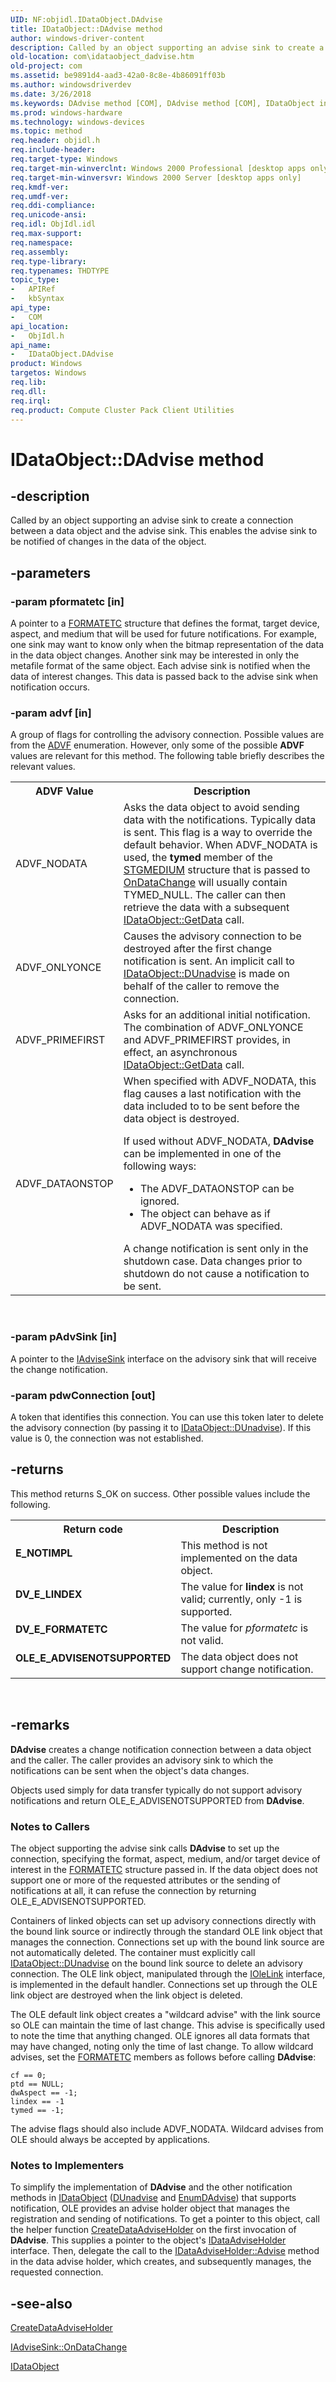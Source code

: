 ```yaml
---
UID: NF:objidl.IDataObject.DAdvise
title: IDataObject::DAdvise method
author: windows-driver-content
description: Called by an object supporting an advise sink to create a connection between a data object and the advise sink. This enables the advise sink to be notified of changes in the data of the object.
old-location: com\idataobject_dadvise.htm
old-project: com
ms.assetid: be9891d4-aad3-42a0-8c8e-4b86091ff03b
ms.author: windowsdriverdev
ms.date: 3/26/2018
ms.keywords: DAdvise method [COM], DAdvise method [COM], IDataObject interface, DAdvise,IDataObject.DAdvise, IDataObject, IDataObject interface [COM], DAdvise method, IDataObject::DAdvise, _ole_idataobject_dadvise, com.idataobject_dadvise, objidl/IDataObject::DAdvise
ms.prod: windows-hardware
ms.technology: windows-devices
ms.topic: method
req.header: objidl.h
req.include-header: 
req.target-type: Windows
req.target-min-winverclnt: Windows 2000 Professional [desktop apps only]
req.target-min-winversvr: Windows 2000 Server [desktop apps only]
req.kmdf-ver: 
req.umdf-ver: 
req.ddi-compliance: 
req.unicode-ansi: 
req.idl: ObjIdl.idl
req.max-support: 
req.namespace: 
req.assembly: 
req.type-library: 
req.typenames: THDTYPE
topic_type:
-	APIRef
-	kbSyntax
api_type:
-	COM
api_location:
-	ObjIdl.h
api_name:
-	IDataObject.DAdvise
product: Windows
targetos: Windows
req.lib: 
req.dll: 
req.irql: 
req.product: Compute Cluster Pack Client Utilities
---
```


# IDataObject::DAdvise method


## -description


Called by an object supporting an advise sink to create a connection between a data object and the advise sink. This enables the advise sink to be notified of changes in the data of the object.


## -parameters




### -param pformatetc [in]

A pointer to a <a href="https://msdn.microsoft.com/4478eb9a-84a1-4f3a-8290-94b8dd20c081">FORMATETC</a> structure that defines the format, target device, aspect, and medium that will be used for future notifications. For example, one sink may want to know only when the bitmap representation of the data in the data object changes. Another sink may be interested in only the metafile format of the same object. Each advise sink is notified when the data of interest changes. This data is passed back to the advise sink when notification occurs.


### -param advf [in]

A group of flags for controlling the advisory connection. Possible values are from the <a href="https://msdn.microsoft.com/e1ad9c17-e492-4891-bf1d-cbac48ce537a">ADVF</a> enumeration. However, only some of the possible <b>ADVF</b> values are relevant for this method. The following table briefly describes the relevant values.

<table>
<tr>
<th>ADVF Value</th>
<th>Description</th>
</tr>
<tr>
<td>ADVF_NODATA
</td>
<td>
Asks the data object to avoid sending data with the notifications. Typically data is sent. This flag is a way to override the default behavior. When ADVF_NODATA is used, the <b>tymed</b> member of the <a href="https://msdn.microsoft.com/5d05819a-10db-4d8e-91e4-8a7c05885cde">STGMEDIUM</a> structure that is passed to <a href="https://msdn.microsoft.com/834a5328-3a1f-4edb-aad0-be8ab87acb04">OnDataChange</a> will usually contain TYMED_NULL. The caller can then retrieve the data with a subsequent <a href="https://msdn.microsoft.com/05118461-0438-4715-b2c2-fc2471ce38f0">IDataObject::GetData</a> call.

</td>
</tr>
<tr>
<td>ADVF_ONLYONCE
</td>
<td>
Causes the advisory connection to be destroyed after the first change notification is sent. An implicit call to <a href="https://msdn.microsoft.com/bb9ae4c5-8655-4553-9a1c-ce52c6c86299">IDataObject::DUnadvise</a> is made on behalf of the caller to remove the connection.

</td>
</tr>
<tr>
<td>ADVF_PRIMEFIRST
</td>
<td>
Asks for an additional initial notification. The combination of ADVF_ONLYONCE and ADVF_PRIMEFIRST provides, in effect, an asynchronous <a href="https://msdn.microsoft.com/05118461-0438-4715-b2c2-fc2471ce38f0">IDataObject::GetData</a> call.

</td>
</tr>
<tr>
<td>ADVF_DATAONSTOP
</td>
<td>
When specified with ADVF_NODATA, this flag causes a last notification with the data included to to be sent before the data object is destroyed.

If used without ADVF_NODATA, <b>DAdvise</b> can be implemented in one of the following ways:

<ul>
<li>The ADVF_DATAONSTOP can be ignored.</li>
<li>The object can behave as if ADVF_NODATA was specified.</li>
</ul>
A change notification is sent only in the shutdown case. Data changes prior to shutdown do not cause a notification to be sent.

</td>
</tr>
</table>
 


### -param pAdvSink [in]

A pointer to the <a href="https://msdn.microsoft.com/bc9f217a-75bd-4155-9d00-df44b00cf0e5">IAdviseSink</a> interface on the advisory sink that will receive the change notification.


### -param pdwConnection [out]

A token that identifies this connection. You can use this token later to delete the advisory connection (by passing it to <a href="https://msdn.microsoft.com/bb9ae4c5-8655-4553-9a1c-ce52c6c86299">IDataObject::DUnadvise</a>). If this value is 0, the connection was not established.


## -returns



This method returns S_OK on success. Other possible values include the following.

<table>
<tr>
<th>Return code</th>
<th>Description</th>
</tr>
<tr>
<td width="40%">
<dl>
<dt><b>E_NOTIMPL</b></dt>
</dl>
</td>
<td width="60%">
This method is not implemented on the data object.

</td>
</tr>
<tr>
<td width="40%">
<dl>
<dt><b>DV_E_LINDEX</b></dt>
</dl>
</td>
<td width="60%">
The value for <b>lindex</b> is not valid; currently, only -1 is supported.

</td>
</tr>
<tr>
<td width="40%">
<dl>
<dt><b>DV_E_FORMATETC</b></dt>
</dl>
</td>
<td width="60%">
The value for <i>pformatetc</i> is not valid.

</td>
</tr>
<tr>
<td width="40%">
<dl>
<dt><b>OLE_E_ADVISENOTSUPPORTED</b></dt>
</dl>
</td>
<td width="60%">
The data object does not support change notification.

</td>
</tr>
</table>
 




## -remarks



<b>DAdvise</b> creates a change notification connection between a data object and the caller. The caller provides an advisory sink to which the notifications can be sent when the object's data changes.

Objects used simply for data transfer typically do not support advisory notifications and return OLE_E_ADVISENOTSUPPORTED from <b>DAdvise</b>.

<h3><a id="Notes_to_Callers"></a><a id="notes_to_callers"></a><a id="NOTES_TO_CALLERS"></a>Notes to Callers</h3>
The object supporting the advise sink calls <b>DAdvise</b> to set up the connection, specifying the format, aspect, medium, and/or target device of interest in the <a href="https://msdn.microsoft.com/4478eb9a-84a1-4f3a-8290-94b8dd20c081">FORMATETC</a> structure passed in. If the data object does not support one or more of the requested attributes or the sending of notifications at all, it can refuse the connection by returning OLE_E_ADVISENOTSUPPORTED.

Containers of linked objects can set up advisory connections directly with the bound link source or indirectly through the standard OLE link object that manages the connection. Connections set up with the bound link source are not automatically deleted. The container must explicitly call <a href="https://msdn.microsoft.com/bb9ae4c5-8655-4553-9a1c-ce52c6c86299">IDataObject::DUnadvise</a> on the bound link source to delete an advisory connection. The OLE link object, manipulated through the <a href="https://msdn.microsoft.com/4a34a90d-df1b-4bbf-8365-9d741c18ff74">IOleLink</a> interface, is implemented in the default handler. Connections set up through the OLE link object are destroyed when the link object is deleted.

The OLE default link object creates a "wildcard advise" with the link source so OLE can maintain the time of last change. This advise is specifically used to note the time that anything changed. OLE ignores all data formats that may have changed, noting only the time of last change. To allow wildcard advises, set the <a href="https://msdn.microsoft.com/4478eb9a-84a1-4f3a-8290-94b8dd20c081">FORMATETC</a> members as follows before calling <b>DAdvise</b>:

<pre class="syntax" xml:space="preserve"><code>cf == 0; 
ptd == NULL; 
dwAspect == -1; 
lindex == -1 
tymed == -1;</code></pre>
The advise flags should also include ADVF_NODATA. Wildcard advises from OLE should always be accepted by applications.

<h3><a id="Notes_to_Implementers"></a><a id="notes_to_implementers"></a><a id="NOTES_TO_IMPLEMENTERS"></a>Notes to Implementers</h3>
To simplify the implementation of <b>DAdvise</b> and the other notification methods in <a href="https://msdn.microsoft.com/8a002deb-2727-456c-8078-a9b0d5893ed4">IDataObject</a> (<a href="https://msdn.microsoft.com/bb9ae4c5-8655-4553-9a1c-ce52c6c86299">DUnadvise</a> and <a href="https://msdn.microsoft.com/319637fd-d9b5-4da0-ac92-4c52fa9f5231">EnumDAdvise</a>) that supports notification, OLE provides an advise holder object that manages the registration and sending of notifications. To get a pointer to this object, call the helper function <a href="https://msdn.microsoft.com/a2114f2f-106a-4a26-ba94-1b40af90a0f3">CreateDataAdviseHolder</a> on the first invocation of <b>DAdvise</b>. This supplies a pointer to the object's <a href="https://msdn.microsoft.com/740a6366-6ab1-4a20-82df-1efdd62211eb">IDataAdviseHolder</a> interface. Then, delegate the call to the <a href="https://msdn.microsoft.com/3b72a50b-a18f-4ec0-9d1d-52b07eb84faf">IDataAdviseHolder::Advise</a> method in the data advise holder, which creates, and subsequently manages, the requested connection.





## -see-also




<a href="https://msdn.microsoft.com/a2114f2f-106a-4a26-ba94-1b40af90a0f3">CreateDataAdviseHolder</a>



<a href="https://msdn.microsoft.com/834a5328-3a1f-4edb-aad0-be8ab87acb04">IAdviseSink::OnDataChange</a>



<a href="https://msdn.microsoft.com/8a002deb-2727-456c-8078-a9b0d5893ed4">IDataObject</a>
 

 

